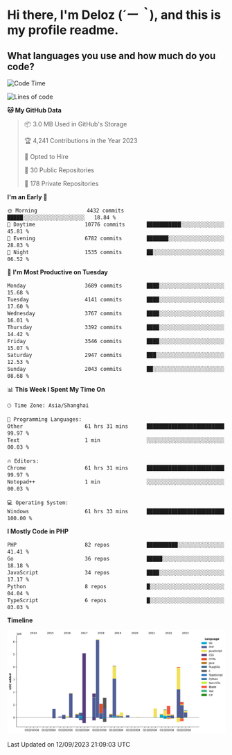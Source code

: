 # **Hi there, I'm Deloz (*´ー｀*), and this is my profile readme.**

## **What languages you use and how much do you code?**

<!--START_SECTION:waka-->
![Code Time](http://img.shields.io/badge/Code%20Time-2%2C376%20hrs%204%20mins-blue)

![Lines of code](https://img.shields.io/badge/From%20Hello%20World%20I%27ve%20Written-32.9%20million%20lines%20of%20code-blue)

**🐱 My GitHub Data** 

> 📦 3.0 MB Used in GitHub's Storage 
 > 
> 🏆 4,241 Contributions in the Year 2023
 > 
> 💼 Opted to Hire
 > 
> 📜 30 Public Repositories 
 > 
> 🔑 178 Private Repositories 
 > 
**I'm an Early 🐤** 

```text
🌞 Morning                4432 commits        █████░░░░░░░░░░░░░░░░░░░░   18.84 % 
🌆 Daytime                10776 commits       ███████████░░░░░░░░░░░░░░   45.81 % 
🌃 Evening                6782 commits        ███████░░░░░░░░░░░░░░░░░░   28.83 % 
🌙 Night                  1535 commits        ██░░░░░░░░░░░░░░░░░░░░░░░   06.52 % 
```
📅 **I'm Most Productive on Tuesday** 

```text
Monday                   3689 commits        ████░░░░░░░░░░░░░░░░░░░░░   15.68 % 
Tuesday                  4141 commits        ████░░░░░░░░░░░░░░░░░░░░░   17.60 % 
Wednesday                3767 commits        ████░░░░░░░░░░░░░░░░░░░░░   16.01 % 
Thursday                 3392 commits        ████░░░░░░░░░░░░░░░░░░░░░   14.42 % 
Friday                   3546 commits        ████░░░░░░░░░░░░░░░░░░░░░   15.07 % 
Saturday                 2947 commits        ███░░░░░░░░░░░░░░░░░░░░░░   12.53 % 
Sunday                   2043 commits        ██░░░░░░░░░░░░░░░░░░░░░░░   08.68 % 
```


📊 **This Week I Spent My Time On** 

```text
🕑︎ Time Zone: Asia/Shanghai

💬 Programming Languages: 
Other                    61 hrs 31 mins      █████████████████████████   99.97 % 
Text                     1 min               ░░░░░░░░░░░░░░░░░░░░░░░░░   00.03 % 

🔥 Editors: 
Chrome                   61 hrs 31 mins      █████████████████████████   99.97 % 
Notepad++                1 min               ░░░░░░░░░░░░░░░░░░░░░░░░░   00.03 % 

💻 Operating System: 
Windows                  61 hrs 33 mins      █████████████████████████   100.00 % 
```

**I Mostly Code in PHP** 

```text
PHP                      82 repos            ██████████░░░░░░░░░░░░░░░   41.41 % 
Go                       36 repos            █████░░░░░░░░░░░░░░░░░░░░   18.18 % 
JavaScript               34 repos            ████░░░░░░░░░░░░░░░░░░░░░   17.17 % 
Python                   8 repos             █░░░░░░░░░░░░░░░░░░░░░░░░   04.04 % 
TypeScript               6 repos             █░░░░░░░░░░░░░░░░░░░░░░░░   03.03 % 
```



**Timeline**

![Lines of Code chart](https://raw.githubusercontent.com/deloz/deloz/main/assets/bar_graph.png)


 Last Updated on 12/09/2023 21:09:03 UTC
<!--END_SECTION:waka-->
